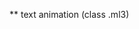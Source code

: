 ** text animation (class .ml3)

<script type="text/javascript">
// Wrap every letter in a span
var textWrapper = document.querySelector('.ml3');
textWrapper.innerHTML = textWrapper.textContent.replace(/\S/g, "<span class='letter'>$&</span>");
// https://tobiasahlin.com/moving-letters/#3
anime.timeline({loop: false})
  .add({
    targets: '.ml3 .letter',
    opacity: [0,1],
    easing: "easeInOutQuad",
    duration: 2250,
    delay: (el, i) => 150 * (i+1)
  }).add({
    targets: '.ml3',
    //opacity: 0,
    duration: 1000,
    easing: "easeOutExpo",
    delay: 1000
  });
  </script>


  <script type="text/javascript">
      // animate each letter using js
      function animateWords(){
        let para = document.querySelector('.soft');
      let words = document.querySelector('.soft').textContent;
      console.log(para)
      console.log(words.length);

    let i = 0;

    setInterval(function() {
    if (i >= words.length) clearInterval(this);
    else console.log(words[i]);
    //else words[i].classList.add('opa');
    i++;
      }, 130);
    }

    animateWords();

  </script>
